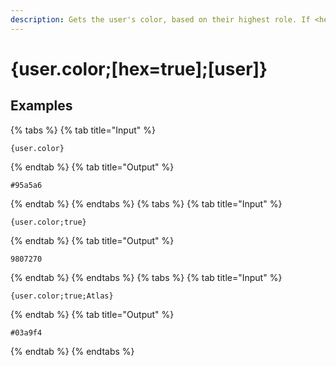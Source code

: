 ```yaml
---
description: Gets the user's color, based on their highest role. If <hex=true>, the output will be in hex (#ffffff).
---
```

# {user.color;[hex=true];[user]}
## Examples
{% tabs %}
{% tab title="Input" %}
```text
{user.color}
```
{% endtab %}
{% tab title="Output" %}
```text
#95a5a6
```
{% endtab %}
{% endtabs %}
{% tabs %}
{% tab title="Input" %}
```text
{user.color;true}
```
{% endtab %}
{% tab title="Output" %}
```text
9807270
```
{% endtab %}
{% endtabs %}
{% tabs %}
{% tab title="Input" %}
```text
{user.color;true;Atlas}
```
{% endtab %}
{% tab title="Output" %}
```text
#03a9f4
```
{% endtab %}
{% endtabs %}